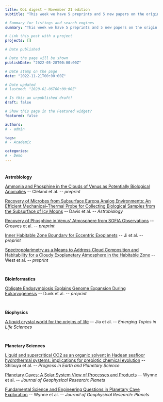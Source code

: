 ```yaml
---
title: OoL digest — November 21 edition
subtitle: "This week we have 5 preprints and 5 new papers on the origin of life. Enjoy!"

# Summary for listings and search engines
summary: "This week we have 5 preprints and 5 new papers on the origin of life. Enjoy!"

# Link this post with a project
projects: []

# Date published

# Date the page will be shown
publishDate: "2022-05-28T00:00:00Z"

# Date stamp on the page
date: "2022-11-21T00:00:00Z"

# Date updated
# lastmod: "2020-02-06T00:00:00Z"

# Is this an unpublished draft?
draft: false

# Show this page in the Featured widget?
featured: false

authors:
# - admin

tags:
# - Academic

categories:
# - Demo
---
```


# <style>
# .article-container{
#     max-width: 1600px !important;
# }
# </style>

**Astrobiology**

[Ammonia and Phosphine in the Clouds of Venus as Potentially Biological Anomalies](https://doi.org/10.48550/arXiv.2211.07786) -- Cleland et al. -- *preprint*

[Recovery of Microbes from Subsurface Europa Analog Environments: An Efficient Mechanical–Thermal Probe for Collecting Biological Samples from the Subsurface of Icy Moons](https://doi.org/10.1089/ast.2022.0036) -- Davis et al. -- *Astrobiology*

[Recovery of Phosphine in Venus’ Atmosphere from SOFIA Observations](https://doi.org/10.48550/arXiv.2211.09852) -- Greaves et al. -- *preprint*

[Inner Habitable Zone Boundary for Eccentric Exoplanets](https://doi.org/10.48550/arXiv.2211.07883) -- Ji et al. -- *preprint*

[Spectropolarimetry as a Means to Address Cloud Composition and Habitability for a Cloudy Exoplanetary Atmosphere in the Habitable Zone](https://doi.org/10.48550/arXiv.2211.06450) -- West et al. -- *preprint*

<br>

**Bioinformatics**

[Obligate Endosymbiosis Explains Genome Expansion During Eukaryogenesis](https://doi.org/10.1101/2022.11.17.516875) -- Dunk et al. -- *preprint*

<br>

**Biophysics**

[A liquid crystal world for the origins of life](https://doi.org/10.1042/ETLS20220081) -- Jia et al. -- *Emerging Topics in Life Sciences*

<br>

**Planetary Sciences**

[Liquid and supercritical CO2 as an organic solvent in Hadean seafloor hydrothermal systems: implications for prebiotic chemical evolution](https://doi.org/10.1186/s40645-022-00510-6) -- Shibuya et al. -- *Progress in Earth and Planetary Science*

[Planetary Caves: A Solar System View of Processes and Products](https://doi.org/10.1029/2022JE007303) -- Wynne et al. -- *Journal of Geophysical Research: Planets*

[Fundamental Science and Engineering Questions in Planetary Cave Exploration](https://doi.org/10.1029/2022JE007194) -- Wynne et al. -- *Journal of Geophysical Research: Planets*

